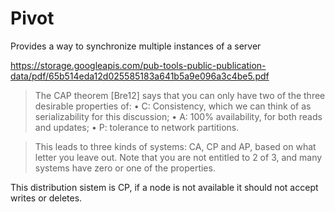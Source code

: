 # Pivot

Provides a way to synchronize multiple instances of a server

https://storage.googleapis.com/pub-tools-public-publication-data/pdf/65b514eda12d025585183a641b5a9e096a3c4be5.pdf

> The CAP theorem [Bre12] says that you can only have two of the three desirable properties of:
• C: Consistency, which we can think of as serializability for this discussion;
• A: 100% availability, for both reads and updates;
• P: tolerance to network partitions.

>This leads to three kinds of systems: CA, CP and AP, based on what letter you leave out. Note that you are
not entitled to 2 of 3, and many systems have zero or one of the properties.

This distribution sistem is CP, if a node is not available it should not accept writes or deletes.

